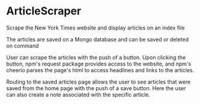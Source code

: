 # ArticleScraper
Scrape the New York Times website and display articles on an index file

The articles are saved on a Mongo database and can be saved or deleted on command

User can scrape the articles with the push of a button. Upon clicking the button, npm's request
package provides access to the website, and npm's cheerio parses the page's html to access 
headlines and links to the articles. 
 
Routing to the saved articles page allows the user to see articles that were saved from the home
page with the push of a save button. Here the user can also create a note associated with the
specific article.